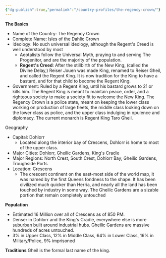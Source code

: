 ```yaml
---
{"dg-publish":true,"permalink":"/country-profiles/the-regency-crown/"}
---
```


**The Basics**
- Name of the Country: The Regency Crown
- Complete Name: Isles of the Dahlic Crown
- Ideology: No such universal ideology, although the Regent's Creed is well understood by most
	- Aeotalists follow the Universal Myth, praying to and serving The Progenitor, and are the majority of the population.
	- **Regent's Creed**: After the stillbirth of the New King, (called the Divine Delay,) Reiser Jouen was made King, renamed to Reiser Gheil, and called the Regent King. It is now tradition for the King to have a bastard, and for that child to become the Regent King. 
- Government: Ruled by a Regent King, until his bastard grows to 21 or kills him.
	The Regent King is meant to maintain peace, order, and a righteous society to make a society fit to welcome the New King. The Regency Crown is a police state, meant on keeping the lower class working on production of large fleets, the middle class looking down on the lower class as police, and the upper class indulging in opulence and diplomacy. The current monarch is Regent King Taro Gheil.


Geography
- Capital: Dohlorr
	- Located along the interior bay of Crescens, Dohlorr is home to most of the upper class.
- Major Cities: Dohlorr, Gheilic Gardens, King's Cradle
- Major Regions: North Crest, South Crest, Dohlorr Bay, Gheilic Gardens, Troughside Ports
- Location: Crescens
	- The crescent continent on the east-most side of the world map, it was named by the first Queens fondness to the shape. It has been civilized much quicker than Herria, and nearly all the land has been touched by industry in some way. The Gheilic Gardens are a sizable portion that remain completely untouched 

**Population**
- Estimated 16 Million over all of Crescens as of 850 PM. 
- Denser in Dohlorr and the King's Cradle, everywhere else is more suburban built around industrial hubs. Gheilic Gardens are massive hundreds of acres untouched.
- 3% in Upper Class, 12% in Middle Class, 64% in Lower Class, 16% in Military/Police, 9% imprisoned

**Traditions**
Gheil is the formal last name of the king. 